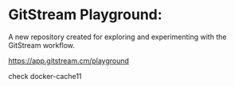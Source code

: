 # GitStream Playground:

A new repository created for exploring and experimenting with the GitStream workflow.

https://app.gitstream.cm/playground

check docker-cache11